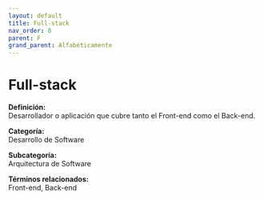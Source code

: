 ```yaml
---
layout: default
title: Full-stack
nav_order: 8
parent: F
grand_parent: Alfabéticamente
---
```


# Full-stack

**Definición:**  
Desarrollador o aplicación que cubre tanto el Front-end como el Back-end.

**Categoría:**  
Desarrollo de Software  

**Subcategoría:**  
Arquitectura de Software

**Términos relacionados:**  
Front-end, Back-end
